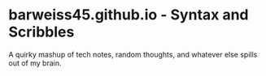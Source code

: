 # barweiss45.github.io - Syntax and Scribbles

A quirky mashup of tech notes, random thoughts, and whatever else spills out of my brain.
